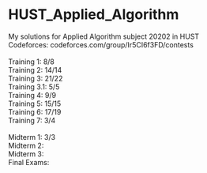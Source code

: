 # HUST_Applied_Algorithm

My solutions for Applied Algorithm subject 20202 in HUST </br>
Codeforces: codeforces.com/group/Ir5CI6f3FD/contests </br></br>
Training 1: 8/8 </br>
Training 2: 14/14 </br>
Training 3: 21/22</br>
Training 3.1: 5/5 </br>
Training 4: 9/9 </br>
Training 5: 15/15 </br>
Training 6: 17/19 </br>
Training 7: 3/4 </br>
</br>
Midterm 1: 3/3 </br>
Midterm 2: </br>
Midterm 3: </br>
Final Exams: </br>
